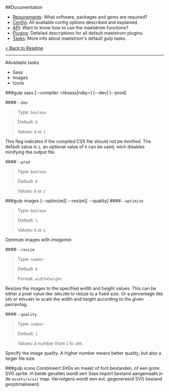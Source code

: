 ##Documentation
- [Requirements][docs-requirements]: What software, packages and gems are required?
- [Config][docs-config]: All available config options described and explained.
- [API][docs-api]: Want to know how to use the maelstrom functions?
- [Plugins][docs-plugins]: Detailed descriptions for all default maelstrom plugins.
- [Tasks][docs-tasks]: More info about maelstrom's default gulp tasks.

[< Back to Readme](../README.md)

--------------------------------------------------------------------------------


#Available tasks
- Sass
- Images
- Icons


###gulp sass [--compiler <libsass|ruby>] [--dev] [--prod]

####`--dev`
> Type: `boolean`

> Default: `0`

> Values: `0` or `1`

This flag indicates if the compiled CSS file should not be minified. The default value is `1`, an optional value of `0` can be used, wich disables minifying the output file.

####`--prod`
> Type: `boolean`

> Default: `0`

> Values: `0` or `1`


###gulp images [--optimize][ --resize][ --quality]
####`--optimize`
> Type: `boolean`

> Default: `1`

> Values: `0` or `1`

Optimize images with _imagemin_.

####`--resize`
> Type: `number`

> Default: `0`

> Format: `width`x`height`

Resizes the images to the specified width and height values. This can be either a pixel value like `300x200` to resize to a fixed size. Or a percentage like `50%` or `60%x40%` to scale the width and height according to the given percentag.

####`--quality`
> Type: `number`

> Default: `1`

> Values: a number from `1` to `100`.

Specify the image quality. A higher number means better quality, but also a larger file size.


###gulp icons
Combineert SVGs en maakt of font bestanden, of een grote SVG sprite. In beide gevallen wordt een Sass import bestand aangemaakt in de `assets/scss/` map. Vervolgens wordt een evt. gegenereerd SVG bestand geoptimaliseerd.

[docs-requirements]: requirements.md
[docs-config]: config.md
[docs-api]: api.md
[docs-plugins]: plugins.md
[docs-tasks]: tasks.md
